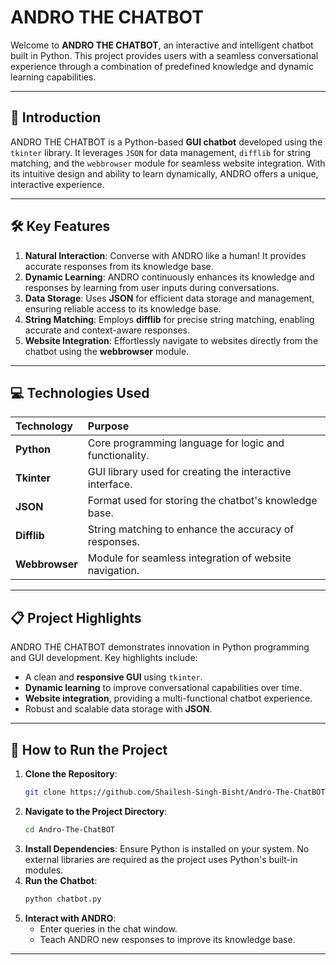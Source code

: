 # ANDRO THE CHATBOT

Welcome to **ANDRO THE CHATBOT**, an interactive and intelligent chatbot built in Python. This project provides users with a seamless conversational experience through a combination of predefined knowledge and dynamic learning capabilities.

-----

## 🌟 Introduction

ANDRO THE CHATBOT is a Python-based **GUI chatbot** developed using the `tkinter` library. It leverages `JSON` for data management, `difflib` for string matching, and the `webbrowser` module for seamless website integration. With its intuitive design and ability to learn dynamically, ANDRO offers a unique, interactive experience.

-----

## 🛠 Key Features

1.  **Natural Interaction**: Converse with ANDRO like a human\! It provides accurate responses from its knowledge base.
2.  **Dynamic Learning**: ANDRO continuously enhances its knowledge and responses by learning from user inputs during conversations.
3.  **Data Storage**: Uses **JSON** for efficient data storage and management, ensuring reliable access to its knowledge base.
4.  **String Matching**: Employs **difflib** for precise string matching, enabling accurate and context-aware responses.
5.  **Website Integration**: Effortlessly navigate to websites directly from the chatbot using the **webbrowser** module.

-----

## 💻 Technologies Used

| **Technology** | **Purpose** |
| :------------- | :---------- |
| **Python** | Core programming language for logic and functionality. |
| **Tkinter** | GUI library used for creating the interactive interface. |
| **JSON** | Format used for storing the chatbot's knowledge base. |
| **Difflib** | String matching to enhance the accuracy of responses. |
| **Webbrowser** | Module for seamless integration of website navigation. |

-----

## 📋 Project Highlights

ANDRO THE CHATBOT demonstrates innovation in Python programming and GUI development. Key highlights include:

  * A clean and **responsive GUI** using `tkinter`.
  * **Dynamic learning** to improve conversational capabilities over time.
  * **Website integration**, providing a multi-functional chatbot experience.
  * Robust and scalable data storage with **JSON**.

-----

## 🚀 How to Run the Project

1.  **Clone the Repository**:
    ```bash
    git clone https://github.com/Shailesh-Singh-Bisht/Andro-The-ChatBOT.git
    ```
2.  **Navigate to the Project Directory**:
    ```bash
    cd Andro-The-ChatBOT
    ```
3.  **Install Dependencies**: Ensure Python is installed on your system. No external libraries are required as the project uses Python's built-in modules.
4.  **Run the Chatbot**:
    ```bash
    python chatbot.py
    ```
5.  **Interact with ANDRO**:
      * Enter queries in the chat window.
      * Teach ANDRO new responses to improve its knowledge base.

-----
